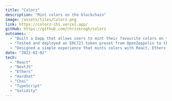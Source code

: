 ```yaml
---
title: "Colorz"
description: "Mint colors on the blockchain"
image: /assets/tiles/Colorz.png
link: https://colorz-chi.vercel.app/
gitHub: https://github.com/chriskrogh/colorz
outcomes:
  - "Built a Dapp that allows users to mint their favourite colors on the blockchain as NFTs."
  - "Tested and deployed an ERC721 token preset from OpenZeppelin to the Polygon Mumbai test network using Hardhat."
  - "Designed a simple experience that mints colors with React, Ethers and NextJS."
date: "2022-02-02"
tech:
  - "React"
  - "NextJS"
  - "Ethers"
  - "Hardhat"
  - "Chai"
  - "TypeScript"
  - "Solidity"
---
```

